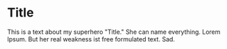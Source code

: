 # Title

This is a text about my superhero "Title." She can name everything. Lorem Ipsum. But her real weakness ist free formulated text. Sad.
